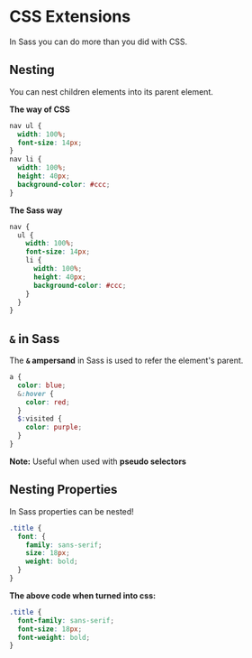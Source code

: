 # CSS Extensions

In Sass you can do more than you did with CSS.

## Nesting

You can nest children elements into its parent element. 

__The way of CSS__

```css
nav ul {
  width: 100%;
  font-size: 14px;
}
nav li {
  width: 100%;
  height: 40px;
  background-color: #ccc;
}
```

__The Sass way__

```scss
nav {
  ul {
    width: 100%;
    font-size: 14px;
    li {
      width: 100%;
      height: 40px;
      background-color: #ccc;
    }
  }
}
```

## `&` in Sass

The __`&` ampersand__ in Sass is used to refer the element's parent.

```scss
a {
  color: blue;
  &:hover {
    color: red;
  }
  $:visited {
    color: purple;
  }
}
```
__Note:__ Useful when used with __pseudo selectors__

## Nesting Properties

In Sass properties can be nested!

```scss
.title {
  font: {
    family: sans-serif;
    size: 18px;
    weight: bold;
  }
}
```

__The above code when turned into css:__

```css
.title {
  font-family: sans-serif;
  font-size: 18px;
  font-weight: bold;
}
```
